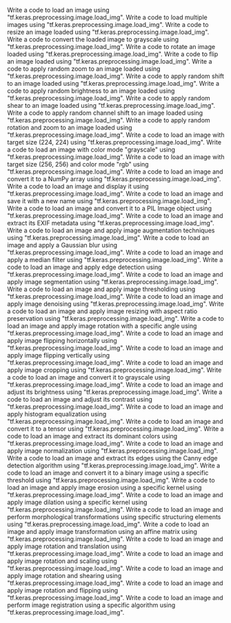 Write a code to load an image using "tf.keras.preprocessing.image.load_img".
Write a code to load multiple images using "tf.keras.preprocessing.image.load_img".
Write a code to resize an image loaded using "tf.keras.preprocessing.image.load_img".
Write a code to convert the loaded image to grayscale using "tf.keras.preprocessing.image.load_img".
Write a code to rotate an image loaded using "tf.keras.preprocessing.image.load_img".
Write a code to flip an image loaded using "tf.keras.preprocessing.image.load_img".
Write a code to apply random zoom to an image loaded using "tf.keras.preprocessing.image.load_img".
Write a code to apply random shift to an image loaded using "tf.keras.preprocessing.image.load_img".
Write a code to apply random brightness to an image loaded using "tf.keras.preprocessing.image.load_img".
Write a code to apply random shear to an image loaded using "tf.keras.preprocessing.image.load_img".
Write a code to apply random channel shift to an image loaded using "tf.keras.preprocessing.image.load_img".
Write a code to apply random rotation and zoom to an image loaded using "tf.keras.preprocessing.image.load_img".
Write a code to load an image with target size (224, 224) using "tf.keras.preprocessing.image.load_img".
Write a code to load an image with color mode "grayscale" using "tf.keras.preprocessing.image.load_img".
Write a code to load an image with target size (256, 256) and color mode "rgb" using "tf.keras.preprocessing.image.load_img".
Write a code to load an image and convert it to a NumPy array using "tf.keras.preprocessing.image.load_img".
Write a code to load an image and display it using "tf.keras.preprocessing.image.load_img".
Write a code to load an image and save it with a new name using "tf.keras.preprocessing.image.load_img".
Write a code to load an image and convert it to a PIL Image object using "tf.keras.preprocessing.image.load_img".
Write a code to load an image and extract its EXIF metadata using "tf.keras.preprocessing.image.load_img".
Write a code to load an image and apply image augmentation techniques using "tf.keras.preprocessing.image.load_img".
Write a code to load an image and apply a Gaussian blur using "tf.keras.preprocessing.image.load_img".
Write a code to load an image and apply a median filter using "tf.keras.preprocessing.image.load_img".
Write a code to load an image and apply edge detection using "tf.keras.preprocessing.image.load_img".
Write a code to load an image and apply image segmentation using "tf.keras.preprocessing.image.load_img".
Write a code to load an image and apply image thresholding using "tf.keras.preprocessing.image.load_img".
Write a code to load an image and apply image denoising using "tf.keras.preprocessing.image.load_img".
Write a code to load an image and apply image resizing with aspect ratio preservation using "tf.keras.preprocessing.image.load_img".
Write a code to load an image and apply image rotation with a specific angle using "tf.keras.preprocessing.image.load_img".
Write a code to load an image and apply image flipping horizontally using "tf.keras.preprocessing.image.load_img".
Write a code to load an image and apply image flipping vertically using "tf.keras.preprocessing.image.load_img".
Write a code to load an image and apply image cropping using "tf.keras.preprocessing.image.load_img".
Write a code to load an image and convert it to grayscale using "tf.keras.preprocessing.image.load_img".
Write a code to load an image and adjust its brightness using "tf.keras.preprocessing.image.load_img".
Write a code to load an image and adjust its contrast using "tf.keras.preprocessing.image.load_img".
Write a code to load an image and apply histogram equalization using "tf.keras.preprocessing.image.load_img".
Write a code to load an image and convert it to a tensor using "tf.keras.preprocessing.image.load_img".
Write a code to load an image and extract its dominant colors using "tf.keras.preprocessing.image.load_img".
Write a code to load an image and apply image normalization using "tf.keras.preprocessing.image.load_img".
Write a code to load an image and extract its edges using the Canny edge detection algorithm using "tf.keras.preprocessing.image.load_img".
Write a code to load an image and convert it to a binary image using a specific threshold using "tf.keras.preprocessing.image.load_img".
Write a code to load an image and apply image erosion using a specific kernel using "tf.keras.preprocessing.image.load_img".
Write a code to load an image and apply image dilation using a specific kernel using "tf.keras.preprocessing.image.load_img".
Write a code to load an image and perform morphological transformations using specific structuring elements using "tf.keras.preprocessing.image.load_img".
Write a code to load an image and apply image transformation using an affine matrix using "tf.keras.preprocessing.image.load_img".
Write a code to load an image and apply image rotation and translation using "tf.keras.preprocessing.image.load_img".
Write a code to load an image and apply image rotation and scaling using "tf.keras.preprocessing.image.load_img".
Write a code to load an image and apply image rotation and shearing using "tf.keras.preprocessing.image.load_img".
Write a code to load an image and apply image rotation and flipping using "tf.keras.preprocessing.image.load_img".
Write a code to load an image and perform image registration using a specific algorithm using "tf.keras.preprocessing.image.load_img".